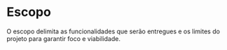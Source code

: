 # Escopo

O escopo delimita as funcionalidades que serão entregues e os limites do projeto para garantir foco e viabilidade.
